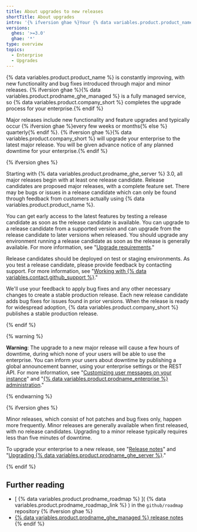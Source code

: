 ```yaml
---
title: About upgrades to new releases
shortTitle: About upgrades
intro: '{% ifversion ghae %}Your {% data variables.product.product_name %} enterprise is updated with the latest features and bug fixes on a regular basis by {% data variables.product.company_short %}.{% else %}You can benefit from new features and bug fixes for {% data variables.product.product_name %} by upgrading your enterprise to a newly released version.{% endif %}'
versions:
  ghes: '>=3.0'
  ghae: '*'
type: overview
topics:
  - Enterprise
  - Upgrades
---
```


{% data variables.product.product_name %} is constantly improving, with new functionality and bug fixes introduced through major and minor releases. {% ifversion ghae %}{% data variables.product.prodname_ghe_managed %} is a fully managed service, so {% data variables.product.company_short %} completes the upgrade process for your enterprise.{% endif %}

Major releases include new functionality and feature upgrades and typically occur {% ifversion ghae %}every few weeks or months{% else %} quarterly{% endif %}. {% ifversion ghae %}{% data variables.product.company_short %} will upgrade your enterprise to the latest major release. You will be given advance notice of any planned downtime for your enterprise.{% endif %}

{% ifversion ghes %}

Starting with {% data variables.product.prodname_ghe_server %} 3.0, all major releases begin with at least one release candidate. Release candidates are proposed major releases, with a complete feature set. There may be bugs or issues in a release candidate which can only be found through feedback from customers actually using {% data variables.product.product_name %}. 

You can get early access to the latest features by testing a release candidate as soon as the release candidate is available. You can upgrade to a release candidate from a supported version and can upgrade from the release candidate to later versions when released. You should upgrade any environment running a release candidate as soon as the release is generally available. For more information, see "[Upgrade requirements](/admin/enterprise-management/upgrade-requirements)."

Release candidates should be deployed on test or staging environments. As you test a release candidate, please provide feedback by contacting support. For more information, see "[Working with {% data variables.contact.github_support %}](/admin/enterprise-support)."

We'll use your feedback to apply bug fixes and any other necessary changes to create a stable production release. Each new release candidate adds bug fixes for issues found in prior versions. When the release is ready for widespread adoption, {% data variables.product.company_short %} publishes a stable production release.

{% endif %}

{% warning %}

**Warning**: The upgrade to a new major release will cause a few hours of downtime, during which none of your users will be able to use the enterprise. You can inform your users about downtime by publishing a global announcement banner, using your enterprise settings or the REST API. For more information, see "[Customizing user messages on your instance](/admin/user-management/customizing-user-messages-on-your-instance#creating-a-global-announcement-banner)" and "[{% data variables.product.prodname_enterprise %} administration](/rest/reference/enterprise-admin#announcements)."

{% endwarning %}

{% ifversion ghes %}

Minor releases, which consist of hot patches and bug fixes only, happen more frequently. Minor releases are generally available when first released, with no release candidates. Upgrading to a minor release typically requires less than five minutes of downtime.

To upgrade your enterprise to a new release, see "[Release notes](/enterprise-server/admin/release-notes)" and "[Upgrading {% data variables.product.prodname_ghe_server %}](/admin/enterprise-management/upgrading-github-enterprise-server)."

{% endif %}

## Further reading

- [ {% data variables.product.prodname_roadmap %} ]( {% data variables.product.prodname_roadmap_link %} ) in the  `github/roadmap` repository
{% ifversion ghae %}
- [ {% data variables.product.prodname_ghe_managed %} release notes](/admin/release-notes)
{% endif %}
